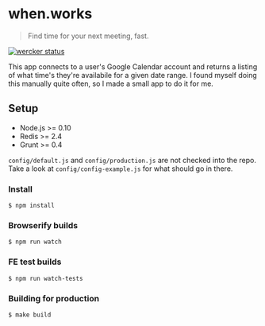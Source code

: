 # when.works

> Find time for your next meeting, fast.

[![wercker status](https://app.wercker.com/status/6f6722eb395e5075e60e2d065b4bec0a/m "wercker status")](https://app.wercker.com/project/bykey/6f6722eb395e5075e60e2d065b4bec0a)

This app connects to a user's Google Calendar account and returns a
listing of what time's they're availabile for a given date range. I
found myself doing this manually quite often, so I made a small app to
do it for me.

## Setup

* Node.js >= 0.10
* Redis >= 2.4
* Grunt >= 0.4

`config/default.js` and `config/production.js` are not checked into the
repo. Take a look at `config/config-example.js` for what should go in
there.

### Install

```
$ npm install
```

### Browserify builds

```
$ npm run watch
```

### FE test builds

```
$ npm run watch-tests
```

### Building for production

```
$ make build
```

